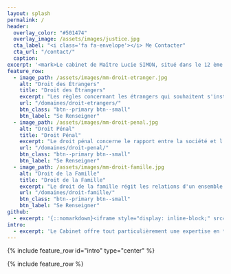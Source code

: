 ```yaml
---
layout: splash
permalink: /
header:
  overlay_color: "#501474"
  overlay_image: /assets/images/justice.jpg
  cta_label: "<i class='fa fa-envelope'></i> Me Contacter"
  cta_url: "/contact/"
  caption:
excerpt: '<mark>Le cabinet de Maître Lucie SIMON, situé dans le 12 ème arrondissement de Paris, exerce une activité généraliste qui le conduit à intervenir tant devant les juridictions administratives que judiciaires.<mark>'
feature_row:
  - image_path: /assets/images/mm-droit-etranger.jpg
    alt: "Droit des Étrangers"
    title: "Droit des Étrangers"
    excerpt: "Les règles concernant les étrangers qui souhaitent s'installer en France et les français établis à l'étranger évoluent constamment Vous souhaitez obtenir des renseignements actualisés et adaptés à votre situation."
    url: "/domaines/droit-etrangers/"
    btn_class: "btn--primary btn--small"
    btn_label: "Se Renseigner"
  - image_path: /assets/images/mm-droit-penal.jpg
    alt: "Droit Pénal"
    title: "Droit Pénal"
    excerpt: "Le droit pénal concerne le rapport entre la société et l'individu. Il est souvent opposé au droit civil, qui concerne les rapports entre deux personnes morales ou physiques."
    url: "/domaines/droit-penal/"
    btn_class: "btn--primary btn--small"
    btn_label: "Se Renseigner"
  - image_path: /assets/images/mm-droit-famille.jpg
    alt: "Droit de la Famille"
    title: "Droit de la Famille"
    excerpt: "Le droit de la famille régit les relations d'un ensemble d'individus unis par un lien de parenté. Il traite notamment du mariage, du divorce, de l'autorité parentale et de la transmission de nom de famille."
    url: "/domaines/droit-famille/"
    btn_class: "btn--primary btn--small"
    btn_label: "Se Renseigner"
github:
  - excerpt: '{::nomarkdown}<iframe style="display: inline-block;" src="https://ghbtns.com/github-btn.html?user=mmistakes&repo=minimal-mistakes&type=star&count=true&size=large" frameborder="0" scrolling="0" width="160px" height="30px"></iframe> <iframe style="display: inline-block;" src="https://ghbtns.com/github-btn.html?user=mmistakes&repo=minimal-mistakes&type=fork&count=true&size=large" frameborder="0" scrolling="0" width="158px" height="30px"></iframe>{:/nomarkdown}'
intro:
  - excerpt: 'Le Cabinet offre tout particulièrement une expertise en **droit des étrangers** et en **droit pénal** mais également en **droit de la famille** et accompagne ses clients aussi bien dans le domaine du conseil que dans celui du contentieux.'
---
```


{% include feature_row id="intro" type="center" %}

{% include feature_row %}